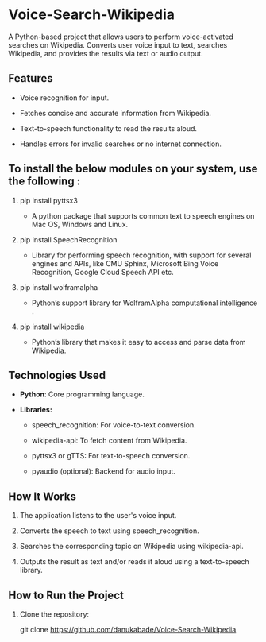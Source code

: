 # Voice-Search-Wikipedia

A Python-based project that allows users to perform voice-activated searches on Wikipedia.
Converts user voice input to text, searches Wikipedia, and provides the results via text or audio output.

Features
----------------------------------------------------------------------------------------------
* Voice recognition for input.
  
* Fetches concise and accurate information from Wikipedia.
  
* Text-to-speech functionality to read the results aloud.
  
* Handles errors for invalid searches or no internet connection.
  
To install the below modules on your system, use the following :
-------------------------------------------------------------------------
1. pip install pyttsx3
   
   * A python package that supports common text to speech engines on Mac OS, Windows and Linux.

2. pip install SpeechRecognition

   * Library for performing speech recognition, with support for several engines and APIs, like CMU Sphinx, Microsoft Bing Voice Recognition, Google Cloud Speech API etc.

3. pip install wolframalpha

   * Python’s support library for WolframAlpha computational intelligence .

4. pip install wikipedia

   * Python’s library that makes it easy to access and parse data from Wikipedia.
     
Technologies Used
---------------------------------------
* **Python**: Core programming language.
  
* **Libraries:**
  
    * speech_recognition: For voice-to-text conversion.
  
    * wikipedia-api: To fetch content from Wikipedia.
  
    * pyttsx3 or gTTS: For text-to-speech conversion.
  
    * pyaudio (optional): Backend for audio input.
  
How It Works
-----------------
1. The application listens to the user's voice input.
   
2. Converts the speech to text using speech_recognition.
   
3. Searches the corresponding topic on Wikipedia using wikipedia-api.
   
4. Outputs the result as text and/or reads it aloud using a text-to-speech library.

How to Run the Project
------------------------
1. Clone the repository:
   
   git clone https://github.com/danukabade/Voice-Search-Wikipedia

   
